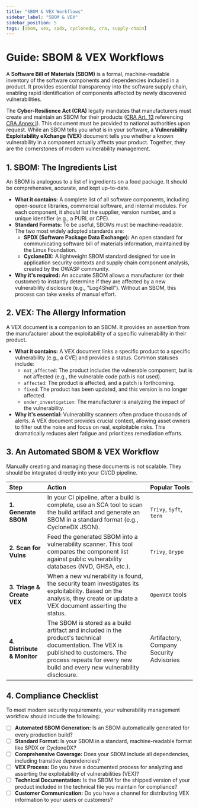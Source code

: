 ```yaml
---
title: "SBOM & VEX Workflows"
sidebar_label: "SBOM & VEX"
sidebar_position: 5
tags: [sbom, vex, spdx, cyclonedx, cra, supply-chain]
---
```

# Guide: SBOM & VEX Workflows

A **Software Bill of Materials (SBOM)** is a formal, machine-readable inventory of the software components and dependencies included in a product. It provides essential transparency into the software supply chain, enabling rapid identification of components affected by newly discovered vulnerabilities.

The **Cyber-Resilience Act (CRA)** legally mandates that manufacturers must create and maintain an SBOM for their products ([CRA Art. 13][cra_art13] referencing [CRA Annex I][cra_annexI]). This document must be provided to national authorities upon request. While an SBOM tells you *what* is in your software, a **Vulnerability Exploitability eXchange (VEX)** document tells you whether a known vulnerability in a component actually affects your product. Together, they are the cornerstones of modern vulnerability management.

## 1. SBOM: The Ingredients List

An SBOM is analogous to a list of ingredients on a food package. It should be comprehensive, accurate, and kept up-to-date.

-   **What it contains:** A complete list of all software components, including open-source libraries, commercial software, and internal modules. For each component, it should list the supplier, version number, and a unique identifier (e.g., a PURL or CPE).
-   **Standard Formats:** To be useful, SBOMs must be machine-readable. The two most widely adopted standards are:
    -   **SPDX (Software Package Data Exchange):** An open standard for communicating software bill of materials information, maintained by the Linux Foundation.
    -   **CycloneDX:** A lightweight SBOM standard designed for use in application security contexts and supply chain component analysis, created by the OWASP community.
-   **Why it's required:** An accurate SBOM allows a manufacturer (or their customer) to instantly determine if they are affected by a new vulnerability disclosure (e.g., "Log4Shell"). Without an SBOM, this process can take weeks of manual effort.

## 2. VEX: The Allergy Information

A VEX document is a companion to an SBOM. It provides an assertion from the manufacturer about the exploitability of a specific vulnerability in their product.

-   **What it contains:** A VEX document links a specific product to a specific vulnerability (e.g., a CVE) and provides a status. Common statuses include:
    -   `not_affected`: The product includes the vulnerable component, but is not affected (e.g., the vulnerable code path is not used).
    -   `affected`: The product is affected, and a patch is forthcoming.
    -   `fixed`: The product has been updated, and this version is no longer affected.
    -   `under_investigation`: The manufacturer is analyzing the impact of the vulnerability.
-   **Why it's essential:** Vulnerability scanners often produce thousands of alerts. A VEX document provides crucial context, allowing asset owners to filter out the noise and focus on real, exploitable risks. This dramatically reduces alert fatigue and prioritizes remediation efforts.

## 3. An Automated SBOM & VEX Workflow

Manually creating and managing these documents is not scalable. They should be integrated directly into your CI/CD pipeline.

| Step | Action | Popular Tools |
| :--- | :--- | :--- |
| **1. Generate SBOM** | In your CI pipeline, after a build is complete, use an SCA tool to scan the build artifact and generate an SBOM in a standard format (e.g., CycloneDX JSON). | `Trivy`, `Syft`, `tern` |
| **2. Scan for Vulns** | Feed the generated SBOM into a vulnerability scanner. This tool compares the component list against public vulnerability databases (NVD, GHSA, etc.). | `Trivy`, `Grype` |
| **3. Triage & Create VEX** | When a new vulnerability is found, the security team investigates its exploitability. Based on the analysis, they create or update a VEX document asserting the status. | `OpenVEX` tools |
| **4. Distribute & Monitor** | The SBOM is stored as a build artifact and included in the product's technical documentation. The VEX is published to customers. The process repeats for every new build and every new vulnerability disclosure. | Artifactory, Company Security Advisories |

## 4. Compliance Checklist

To meet modern security requirements, your vulnerability management workflow should include the following:

- [ ] **Automated SBOM Generation:** Is an SBOM automatically generated for every production build?
- [ ] **Standard Format:** Is your SBOM in a standard, machine-readable format like SPDX or CycloneDX?
- [ ] **Comprehensive Coverage:** Does your SBOM include all dependencies, including transitive dependencies?
- [ ] **VEX Process:** Do you have a documented process for analyzing and asserting the exploitability of vulnerabilities (VEX)?
- [ ] **Technical Documentation:** Is the SBOM for the shipped version of your product included in the technical file you maintain for compliance?
- [ ] **Customer Communication:** Do you have a channel for distributing VEX information to your users or customers?

<!-- Citations -->
[cra_art13]: https://eur-lex.europa.eu/legal-content/EN/TXT/?uri=CELEX:02024R2847-20241120#art_13 "CRA Article 13 – Obligations of manufacturers"
[cra_annexI]: https://eur-lex.europa.eu/legal-content/EN/TXT/?uri=CELEX:02024R2847-20241120#anx_I "CRA Annex I – Essential cybersecurity requirements"